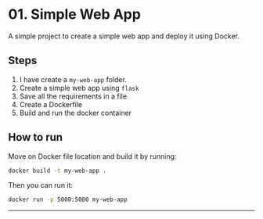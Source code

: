 # 01. Simple Web App

A simple project to create a simple web app and deploy it using Docker.

## Steps

1. I have create a `my-web-app` folder.
2. Create a simple web app using `flask`
3. Save all the requirements in a file
4. Create a Dockerfile
5. Build and run the docker container

## How to run

Move on Docker file location and build it by running:

```bash
docker build -t my-web-app . 

```

Then you can run it:

```bash
docker run -p 5000:5000 my-web-app

```

---

